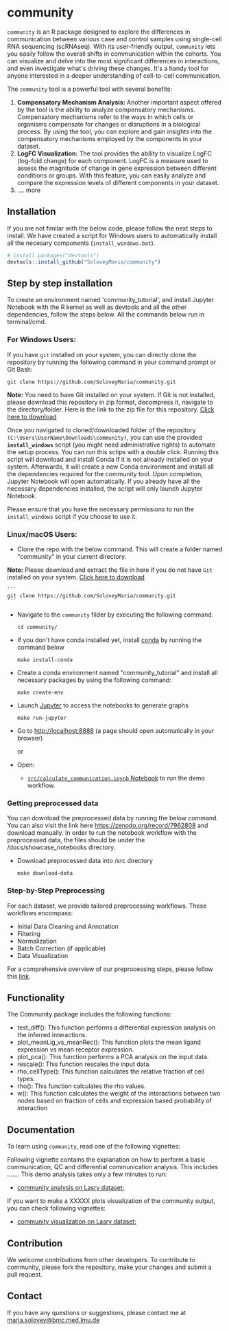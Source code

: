 # community
`community` is an R package designed to explore the differences in communication between various case and control samples using single-cell RNA sequencing (scRNAseq). With its user-friendly output, `community` lets you easily follow the overall shifts in communication within the cohorts. You can visualize and delve into the most significant differences in interactions, and even investigate what's driving these changes. It's a handy tool for anyone interested in a deeper understanding of cell-to-cell communication.

The `community` tool is a powerful tool with several benefits:

1.  **Compensatory Mechanism Analysis:** Another important aspect offered by the tool is the ability to analyze compensatory mechanisms. Compensatory mechanisms refer to the ways in which cells or organisms compensate for changes or disruptions in a biological process. By using the tool, you can explore and gain insights into the compensatory mechanisms employed by the components in your dataset.
2.  **LogFC Visualization:** The tool provides the ability to visualize LogFC (log-fold change) for each component. LogFC is a measure used to assess the magnitude of change in gene expression between different conditions or groups. With this feature, you can easily analyze and compare the expression levels of different components in your dataset.
3.  .... more


## Installation
If you are not fimilar with the below code, please follow the next steps to install. We have created a script for Windows users to automatically install all the necesary components (`install_windows.bat`). 

```r
# install.packages("devtools")
devtools::install_github("SoloveyMaria/community")
```
## Step by step installation

To create an environment named 'community_tutorial', and install Jupyter Notebook with the R kernel as well as devtools and all the other dependencies, follow the steps below. All the commands below run in terminal/cmd. 

### For Windows Users:
If you have ```git``` installed on your system, you can directly clone the repository by running the following command in your command prompt or Git Bash:

    
    git clone https://github.com/SoloveyMaria/community.git
    
**Note:** You need to have Git installed on your system. If Git is not installed, please download this repository in zip format, decompress it, navigate to the directory/folder. Here is the link to the zip file for this repository. [Click here to download](https://github.com/SoloveyMaria/community/archive/refs/heads/main.zip)


Once you navigated to cloned/downloaded folder of the repository `(C:\Users\UserName\Downloads\community)`, you can use the provided **```install_windows```** script (you might need administrative rights) to automate the setup process. You can run this sctips with a double click. Running this script will download and install Conda if it is not already installed on your system. Afterwards, it will create a new Conda environment and install all the dependencies required for the community tool. Upon completion, Jupyter Notebook will open automatically. If you already have all the necessary dependencies installed, the script will only launch Jupyter Notebook.

Please ensure that you have the necessary permissions to run the ```install_windows``` script if you choose to use it.

### Linux/macOS Users:

- Clone the repo with the below command. This will create a folder named "community" in your current directory.

**Note:** Please download and extract the file in here if you do not have `Git` installed on your system. [Click here to download](https://github.com/SoloveyMaria/community/archive/refs/heads/main.zip)   

    ```
    git clone https://github.com/SoloveyMaria/community.git
    ```

- Navigate to the `community` filder by executing the following command.
    ```
    cd community/
    ```
    
- If you don't have conda installed yet, install [conda](https://conda.io/miniconda.html) by running the command below

    ```
    make install-conda
    ```

- Create a conda environment named "community_tutorial" and install all necessary packages by using the following command:

    ```
    make create-env
    ```
- Launch [Jupyter](https://jupyter.org/) to access the notebooks to generate graphs

    ```
    make run-jupyter
    ```

- Go to [http://localhost:8888](http://localhost:8888) (a page should open automatically in your browser) 

    or
    
- Open:
    - [`src/calculate_communication.ipynb` Notebook](http://localhost:8888/notebooks/src/extract_data_from_website.ipynb) to run the demo workflow.
    
### Getting preprocessed data

You can download the preprocessed data by running the below command. You can also visit the link here https://zenodo.org/record/7962808 and download manually. In order to run the notebook workflow with the preprocessed data, the files should be under the /docs/showcase_notebooks directory. 

- Download preprocessed data into /src directory

    ```
    make download-data
    ```
    
### Step-by-Step Preprocessing

For each dataset, we provide tailored preprocessing workflows. These workflows encompass:

- Initial Data Cleaning and Annotation
- Filtering
- Normalization
- Batch Correction (if applicable)
- Data Visualization

For a comprehensive overview of our preprocessing steps, please follow this [link](https://github.com/colomemaria/community-paper/tree/main/src/data_preprocessing).
    
## Functionality
The Community package includes the following functions:

- test_diff(): This function performs a differential expression analysis on the inferred interactions.
- plot_meanLig_vs_meanRec(): This function plots the mean ligand expression vs mean receptor expression.
- plot_pca(): This function performs a PCA analysis on the input data.
- rescale(): This function rescales the input data.
- rho_cellType(): This function calculates the relative fraction of cell types.
- rho(): This function calculates the rho values.
- w(): This function calculates the weight of the interactions between two nodes based on fraction of cells and expression based probability of interaction

## Documentation

To learn using `community`, read one of the following vignettes:

Following vignette contains the explanation on how to perform a basic communication, QC and differential communication analysis. This includes ....... This demo analysis takes only a few minutes to run:

- [community analysis on Lasry dataset: ](vignettes/calculate_communication_lasry/calculate_communication.md)

If you want to make a XXXXX plots visualization of the community output, you can check following vignettes:

- [community visualization on Lasry dataset: ](vignettes/visualization_lasry/visualization.md)

## Contribution

We welcome contributions from other developers. To contribute to community, please fork the repository, make your changes and submit a pull request.

## Contact

If you have any questions or suggestions, please contact me at maria.solovey@bmc.med.lmu.de
